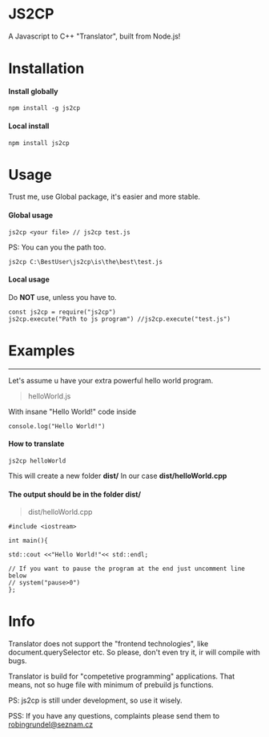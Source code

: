 # JS2CP

A Javascript to C++ "Translator", built from Node.js!

# Installation

#### Install globally

    npm install -g js2cp

#### Local install

    npm install js2cp

# Usage

Trust me, use Global package, it's easier and more stable.

#### Global usage

    js2cp <your file> // js2cp test.js

PS: You can you the path too.

    js2cp C:\BestUser\js2cp\is\the\best\test.js

#### Local usage

Do **NOT** use, unless you have to.

    const js2cp = require("js2cp")
    js2cp.execute("Path to js program") //js2cp.execute("test.js")

# Examples

---

Let's assume u have your extra powerful hello world program.

> helloWorld.js

With insane "Hello World!" code inside

    console.log("Hello World!")

#### How to translate

    js2cp helloWorld

This will create a new folder **dist/** In our case **dist/helloWorld.cpp**

#### The output should be in the folder **dist/**

> dist/helloWorld.cpp

    #include <iostream>

    int main(){

    std::cout <<"Hello World!"<< std::endl;

    // If you want to pause the program at the end just uncomment line below
    // system("pause>0")
    };

# Info

Translator does not support the "frontend technologies", like document.querySelector etc. So please, don't even try it, ir will compile with bugs.

Translator is build for "competetive programming" applications. That means, not so huge file with minimum of prebuild js functions.

PS: js2cp is still under development, so use it wisely.

PSS: If you have any questions, complaints please send them to robingrundel@seznam.cz
